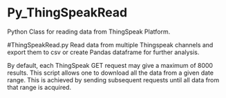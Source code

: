 # Py_ThingSpeakRead
Python Class for reading data from ThingSpeak Platform. 


#ThingSpeakRead.py
Read data from multiple Thingspeak channels and export them to csv or create Pandas dataframe for further analysis.

By default, each ThingSpeak GET request may give a maximum of 8000 results. This script allows one to download all the data from a  given date range. This is achieved by sending subsequent requests until all data from that range is acquired.

